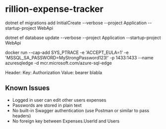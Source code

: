 # rillion-expense-tracker


dotnet ef migrations add InitialCreate --verbose --project Application --startup-project WebApi

dotnet ef database update --verbose --project Application --startup-project WebApi     

docker run --cap-add SYS_PTRACE -e 'ACCEPT_EULA=1' -e 'MSSQL_SA_PASSWORD=MyStrongPassword123!' -p 1433:1433 --name azuresqledge -d mcr.microsoft.com/azure-sql-edge

Header:
Key: Authorization
Value: bearer blabla


## Known Issues
- Logged in user can edit other users expenses
- Passwords are stored in plain text
- No built-in Swagger authentication (use Postman or similar to pass headers)
- No foreign key between Expenses.UserId and Users